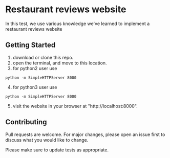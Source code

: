 # Restaurant reviews website 
In this test, we use various knowledge we've learned to implement a restaurant reviews website

## Getting Started
1. download or clone this repo.
2. open the terminal, and move to this location.
3. for python2 user use 
```
python -m SimpleHTTPServer 8000
```
4. for python3 user use 
```
python -m SimpleHTTPServer 8000
```
5. visit the website in your browser at "http://localhost:8000".

## Contributing
Pull requests are welcome. For major changes, please open an issue first to discuss what you would like to change.

Please make sure to update tests as appropriate.
